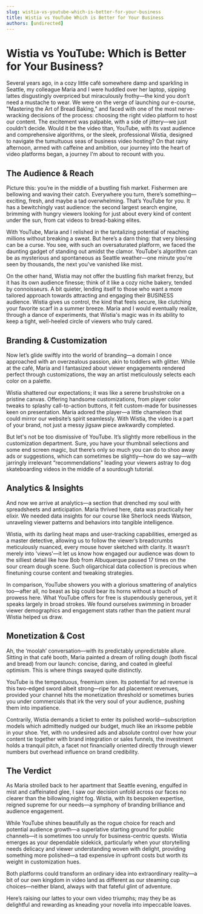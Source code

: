 ```yaml
---
slug: wistia-vs-youtube-which-is-better-for-your-business
title: Wistia vs YouTube Which is Better for Your Business
authors: [undirected]
---
```



# Wistia vs YouTube: Which is Better for Your Business?

Several years ago, in a cozy little café somewhere damp and sparkling in Seattle, my colleague Maria and I were huddled over her laptop, sipping lattes disgustingly overpriced but miraculously frothy—the kind you don’t need a mustache to wear. We were on the verge of launching our e-course, "Mastering the Art of Bread Baking," and faced with one of the most nerve-wracking decisions of the process: choosing the right video platform to host our content. The excitement was palpable, with a side of jittery—we just couldn’t decide. Would it be the video titan, YouTube, with its vast audience and comprehensive algorithms, or the sleek, professional Wistia, designed to navigate the tumultuous seas of business video hosting? On that rainy afternoon, armed with caffeine and ambition, our journey into the heart of video platforms began, a journey I'm about to recount with you.

## **The Audience & Reach**

Picture this: you’re in the middle of a bustling fish market. Fishermen are bellowing and waving their catch. Everywhere you turn, there’s something—exciting, fresh, and maybe a tad overwhelming. That’s YouTube for you. It has a bewitchingly vast audience: the second largest search engine, brimming with hungry viewers looking for just about every kind of content under the sun, from cat videos to bread-baking elites.

With YouTube, Maria and I relished in the tantalizing potential of reaching millions without breaking a sweat. But here’s a darn thing: that very blessing can be a curse. You see, with such an oversaturated platform, we faced the daunting gadget of standing out amidst the clamor. YouTube's algorithm can be as mysterious and spontaneous as Seattle weather—one minute you're seen by thousands, the next you've vanished like mist. 

On the other hand, Wistia may not offer the bustling fish market frenzy, but it has its own audience finesse; think of it like a cozy niche bakery, tended by connoisseurs. A bit quieter, lending itself to those who want a more tailored approach towards attracting and engaging their BUSINESS audience. Wistia gives us control, the kind that feels secure, like clutching your favorite scarf in a summer breeze. Maria and I would eventually realize, through a dance of experiments, that Wistia's magic was in its ability to keep a tight, well-heeled circle of viewers who truly cared.

## **Branding & Customization**

Now let’s glide swiftly into the world of branding—a domain I once approached with an overzealous passion, akin to toddlers with glitter. While at the café, Maria and I fantasized about viewer engagements rendered perfect through customizations, the way an artist meticulously selects each color on a palette.

Wistia shattered our expectations; it was like a serene brushstroke on a pristine canvas. Offering handsome customizations, from player color tweaks to splashy call-to-action buttons, it felt custom-made for businesses keen on presentation. Maria adored the player—a little chameleon that could mirror our website’s spirit seamlessly. With Wistia, the video is a part of your brand, not just a messy jigsaw piece awkwardly completed.

But let's not be too dismissive of YouTube. It’s slightly more rebellious in the customization department. Sure, you have your thumbnail selections and some end screen magic, but there’s only so much you can do to shoo away ads or suggestions, which can sometimes be slightly—how do we say—with jarringly irrelevant “recommendations” leading your viewers astray to dog skateboarding videos in the middle of a sourdough tutorial.

## **Analytics & Insights**

And now we arrive at analytics—a section that drenched my soul with spreadsheets and anticipation. Maria thrived here, data was practically her elixir. We needed data insights for our course like Sherlock needs Watson, unraveling viewer patterns and behaviors into tangible intelligence.

Wistia, with its darling heat maps and user-tracking capabilities, emerged as a master detective, allowing us to follow the viewer’s breadcrumbs meticulously nuanced, every mouse hover sketched with clarity. It wasn’t merely into 'views'—it let us know how engaged our audience was down to the silliest detail like how Bob from Albuquerque paused 17 times on the sour cream dough scene. Such oligarchical data collection is precious when finetuning course content and tweaking strategies.

In comparison, YouTube showers you with a glorious smattering of analytics too—after all, no beast as big could bear its horns without a touch of prowess here. What YouTube offers for free is stupendously generous, yet it speaks largely in broad strokes. We found ourselves swimming in broader viewer demographics and engagement stats rather than the patient mural Wistia helped us draw.

## **Monetization & Cost**

Ah, the ‘moolah’ conversation—with its predictably unpredictable allure. Sitting in that café booth, Maria painted a dream of rolling dough (both fiscal and bread) from our launch: concise, daring, and coated in gleeful optimism. This is where things swayed quite distinctly.

YouTube is the tempestuous, freemium siren. Its potential for ad revenue is this two-edged sword albeit strong—ripe for ad placement revenues, provided your channel hits the monetization threshold or sometimes buries you under commercials that irk the very soul of your audience, pushing them into impatience.

Contrarily, Wistia demands a ticket to enter its polished world—subscription models which admittedly nudged our budget, much like an irksome pebble in your shoe. Yet, with no undesired ads and absolute control over how your content tie together with brand integration or sales funnels, the investment holds a tranquil pitch, a facet not financially oriented directly through viewer numbers but overhead influence on brand credibility.

## **The Verdict**

As Maria strolled back to her apartment that Seattle evening, engulfed in mist and caffeinated glee, I saw our decision unfold across our faces no clearer than the billowing night fog. Wistia, with its bespoken expertise, reigned supreme for our needs—a symphony of branding brilliance and audience engagement.

While YouTube shines beautifully as the rogue choice for reach and potential audience growth—a superlative starting ground for public channels—it is sometimes too unruly for business-centric quests. Wistia emerges as your dependable sidekick, particularly when your storytelling needs delicacy and viewer understanding woven with delight, providing something more polished—a tad expensive in upfront costs but worth its weight in customization hues.

Both platforms could transform an ordinary idea into extraordinary reality—a bit of our own kingdom in video land as different as our steaming cup choices—neither bland, always with that fateful glint of adventure.

Here’s raising our lattes to your own video triumphs; may they be as delightful and rewarding as kneading your novella into impeccable loaves.